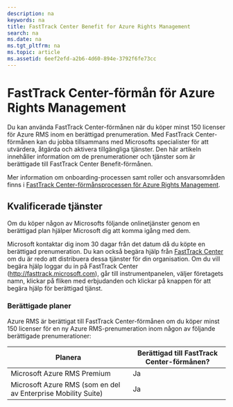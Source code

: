```yaml
---
description: na
keywords: na
title: FastTrack Center Benefit for Azure Rights Management
search: na
ms.date: na
ms.tgt_pltfrm: na
ms.topic: article
ms.assetid: 6eef2efd-a2b6-4d60-894e-3792f6fe73cc
---
```

# FastTrack Center-f&#246;rm&#229;n f&#246;r Azure Rights Management
Du kan använda FastTrack Center-förmånen när du köper minst 150 licenser för Azure RMS inom en berättigad prenumeration. Med FastTrack Center-förmånen kan du jobba tillsammans med Microsofts specialister för att utvärdera, åtgärda och aktivera tillgängliga tjänster. Den här artikeln innehåller information om de prenumerationer och tjänster som är berättigade till FastTrack Center Benefit-förmånen.

Mer information om onboarding-processen samt roller och ansvarsområden finns i [FastTrack Center-förmånsprocessen för Azure Rights Management](../Topic/FastTrack_Center_Benefit_Process_for_Azure_Rights_Management.md).

## Kvalificerade tjänster
Om du köper någon av Microsofts följande onlinetjänster genom en berättigad plan hjälper Microsoft dig att komma igång med dem.

Microsoft kontaktar dig inom 30 dagar från det datum då du köpte en berättigad prenumeration. Du kan också begära hjälp från [FastTrack Center](http://fasttrack.microsoft.com/) om du är redo att distribuera dessa tjänster för din organisation. Om du vill begära hjälp loggar du in på FastTrack Center (http://fasttrack.microsoft.com), går till instrumentpanelen, väljer företagets namn, klickar på fliken med erbjudanden och klickar på knappen för att begära hjälp för berättigad tjänst.

### Berättigade planer
Azure RMS är berättigat till FastTrack Center-förmånen om du köper minst 150 licenser för en ny Azure RMS-prenumeration inom någon av följande berättigade prenumerationer:

|Planera|Berättigad till FastTrack Center-förmånen?|
|-----------|----------------------------------------------|
|Microsoft Azure RMS Premium|Ja|
|Microsoft Azure RMS (som en del av Enterprise Mobility Suite)|Ja|
